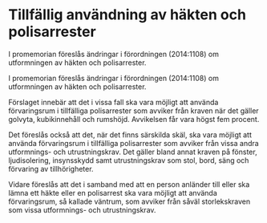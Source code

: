 # Tillfällig användning av häkten och polisarrester

I promemorian föreslås ändringar i förordningen (2014:1108) om utformningen av häkten och polisarrester.

I promemorian föreslås ändringar i förordningen (2014:1108) om utformningen av häkten och polisarrester.

Förslaget innebär att det i vissa fall ska vara möjligt att använda förvaringsrum i tillfälliga polisarrester som avviker från kraven när det gäller golvyta, kubikinnehåll och rumshöjd. Avvikelsen får vara högst fem procent.

Det föreslås också att det, när det finns särskilda skäl, ska vara möjligt att använda förvaringsrum i tillfälliga polisarrester som avviker från vissa andra utformnings- och utrustningskrav. Det gäller bland annat kraven på fönster, ljudisolering, insynsskydd samt utrustningskrav som stol, bord, säng och förvaring av tillhörigheter.

Vidare föreslås att det i samband med att en person anländer till eller ska lämna ett häkte eller en polisarrest ska vara möjligt att använda förvaringsrum, så kallade väntrum, som avviker från såväl storlekskraven som vissa utformnings- och utrustningskrav.
